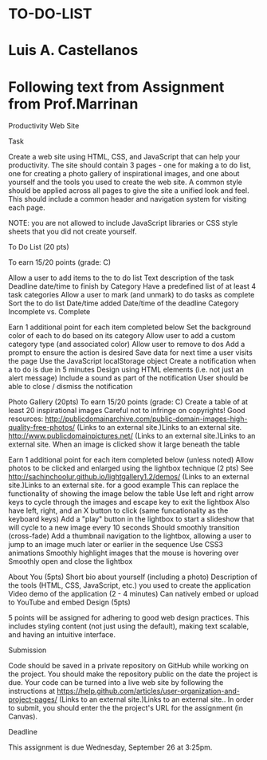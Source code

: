 # TO-DO-LIST

# Luis A. Castellanos 

# Following text from Assignment from Prof.Marrinan

Productivity Web Site

Task

Create a web site using HTML, CSS, and JavaScript that can help your productivity. The site should contain 3 pages - one for making a to do list, one for creating a photo gallery of inspirational images, and one about yourself and the tools you used to create the web site. A common style should be applied across all pages to give the site a unified look and feel. This should include a common header and navigation system for visiting each page.

NOTE: you are not allowed to include JavaScript libraries or CSS style sheets that you did not create yourself.

To Do List (20 pts)

To earn 15/20 points (grade: C)

Allow a user to add items to the to do list
Text description of the task
Deadline date/time to finish by
Category
Have a predefined list of at least 4 task categories
Allow a user to mark (and unmark) to do tasks as complete
Sort the to do list
Date/time added
Date/time of the deadline
Category
Incomplete vs. Complete

Earn 1 additional point for each item completed below
Set the background color of each to do based on its category
Allow user to add a custom category type (and associated color)
Allow user to remove to dos
Add a prompt to ensure the action is desired
Save data for next time a user visits the page
    Use the JavaScript localStorage object
Create a notification when a to do is due in 5 minutes
Design using HTML elements (i.e. not just an alert message)
Include a sound as part of the notification
User should be able to close / dismiss the notification


Photo Gallery (20pts)
To earn 15/20 points (grade: C)
Create a table of at least 20 inspirational images
Careful not to infringe on copyrights!
Good resources:
http://publicdomainarchive.com/public-domain-images-high-quality-free-photos/ (Links to an external site.)Links to an external site.
http://www.publicdomainpictures.net/ (Links to an external site.)Links to an external site.
When an image is clicked show it large beneath the table

Earn 1 additional point for each item completed below (unless noted)
Allow photos to be clicked and enlarged using the lightbox technique (2 pts)
See http://sachinchoolur.github.io/lightgallery1.2/demos/ (Links to an external site.)Links to an external site. for a good example
This can replace the functionality of showing the image below the table
Use left and right arrow keys to cycle through the images and escape key to exit the lightbox
Also have left, right, and an X button to click (same funcationality as the keyboard keys)
Add a "play" button in the lightbox to start a slideshow that will cycle to a new image every 10 seconds
Should smoothly transition (cross-fade)
Add a thumbnail navigation to the lightbox, allowing a user to jump to an image much later or earlier in the sequence
Use CSS3 animations
Smoothly highlight images that the mouse is hovering over
Smoothly open and close the lightbox


About You (5pts)
Short bio about yourself (including a photo)
Description of the tools (HTML, CSS, JavaScript, etc.) you used to create the application
Video demo of the application (2 - 4 minutes)
Can natively embed or upload to YouTube and embed
Design (5pts)

5 points will be assigned for adhering to good web design practices. This includes styling content (not just using the default), making text scalable, and having an intuitive interface.

Submission

 Code should be saved in a private repository on GitHub while working on the project. You should make the repository public on the date the project is due. Your code can be turned into a live web site by following the instructions at https://help.github.com/articles/user-organization-and-project-pages/ (Links to an external site.)Links to an external site.. In order to submit, you should enter the the project's URL for the assignment (in Canvas).

 

Deadline

This assignment is due Wednesday, September 26 at 3:25pm.
